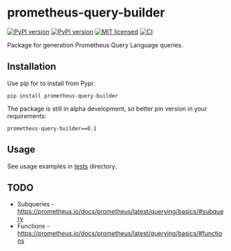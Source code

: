 prometheus-query-builder
========================

[![PyPI version](https://badge.fury.io/py/prometheus-query-builder.svg)](https://badge.fury.io/py/prometheus-query-builder)
[![PyPI version](https://img.shields.io/pypi/pyversions/prometheus-query-builder.svg)](https://pypi.org/project/prometheus-query-builder/)
[![MIT licensed](https://img.shields.io/pypi/l/prometheus-query-builder)](./LICENSE)
[![CI](https://github.com/m-chrome/prometheus-query-builder/actions/workflows/tests.yml/badge.svg)](https://github.com/m-chrome/prometheus-query-builder/actions)

Package for generation Prometheus Query Language queries.

## Installation

Use pip for to install from Pypi:

```commandline
pip install prometheus-query-builder
```

The package is still in alpha development, so better pin version in your requirements:

```
prometheus-query-builder==0.1
```

## Usage

See usage examples in [tests](./tests) directory.

## TODO

- Subqueries - https://prometheus.io/docs/prometheus/latest/querying/basics/#subquery
- Functions - https://prometheus.io/docs/prometheus/latest/querying/basics/#functions
